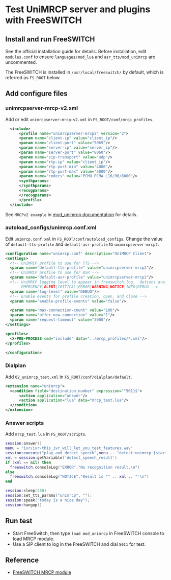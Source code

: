 # Test UniMRCP server and plugins with FreeSWITCH

## Install and run FreeSWITCH

See the official installation guide for details.
Before installation, edit `modules.conf` to ensure `languages/mod_lua` and `asr_tts/mod_unimrcp` are uncommented.

The FreeSWITCH is installed in `/usr/local/freeswitch/` by default, which is referred as `FS_ROOT` below.

## Add configure files

### unimrcpserver-mrcp-v2.xml

Add or edit `unimrcpserver-mrcp-v2.xml` in `FS_ROOT/conf/mrcp_profiles`.
  
  ```xml  
    <include>
        <profile name="unimrcpserver-mrcp2" version="2">
        <param name="client-ip" value="client_ip"/>
        <param name="client-port" value="5069"/>
        <param name="server-ip" value="server_ip"/>
        <param name="server-port" value="8060"/>
        <param name="sip-transport" value="udp"/>
        <param name="rtp-ip" value="client_ip"/>
        <param name="rtp-port-min" value="4000"/>
        <param name="rtp-port-max" value="5000"/>
        <param name="codecs" value="PCMU PCMA L16/96/8000"/>
        <synthparams>
        </synthparams>
        <recogparams>
        </recogparams>
        </profile>
    </include>
  ```

See `MRCPv2 example` in [mod_unimrcp documentation](https://freeswitch.org/confluence/display/FREESWITCH/mod_unimrcp) for details.

### autoload_configs/unimrcp.conf.xml

Edit `unimrcp.conf.xml` in `FS_ROOT/conf/autoload_configs`. Change the value of `default-tts-profile` and `default-asr-profile` to `unimrcpserver-mrcp2`.

  ```xml  
<configuration name="unimrcp.conf" description="UniMRCP Client">
  <settings>
    <!-- UniMRCP profile to use for TTS -->
    <param name="default-tts-profile" value="unimrcpserver-mrcp2"/>
    <!-- UniMRCP profile to use for ASR -->
    <param name="default-asr-profile" value="unimrcpserver-mrcp2"/>
    <!-- UniMRCP logging level to appear in freeswitch.log.  Options are:
         EMERGENCY|ALERT|CRITICAL|ERROR|WARNING|NOTICE|INFO|DEBUG -->
    <param name="log-level" value="DEBUG"/>
    <!-- Enable events for profile creation, open, and close -->
    <param name="enable-profile-events" value="false"/>

    <param name="max-connection-count" value="100"/>
    <param name="offer-new-connection" value="1"/>
    <param name="request-timeout" value="3000"/>
  </settings>

  <profiles>
    <X-PRE-PROCESS cmd="include" data="../mrcp_profiles/*.xml"/>
  </profiles>

</configuration>
  ```

### Dialplan

Add `02_unimrcp_test.xml` in `FS_ROOT/conf/dialplan/default`.

  ```xml  
<extension name="unimrcp">
    <condition field="destination_number" expression="^5011$">
        <action application="answer"/>
        <action application="lua" data="mrcp_test.lua"/>
    </condition>
</extension>
  ```

### Answer scripts

Add `mrcp_test.lua` in `FS_ROOT/scripts`.

  ```lua
  session:answer()
  menu = "ivr/ivr-this_ivr_will_let_you_test_features.wav"
  session:execute("play_and_detect_speech",menu .. "detect:unimrcp {start-input-timers=false}builtin:grammar/phone" )
  xml = session:getVariable('detect_speech_result')
  if (xml == nil) then
    freeswitch.consoleLog("ERROR","No recognition result.\n")
  else
    freeswitch.consoleLog("NOTICE","Result is '" .. xml .. "'\n")
  end

  session:sleep(250)
  session:set_tts_params("unimrcp", "");
  session:speak("today is a nice day");
  session:hangup()
  ```

## Run test

* Start FreeSwitch, then type `load mod_unimrcp` in FreeSWITCH console to load MRCP module.
* Use a SIP client to log in the FreeSWITCH and dial `5011` for test.

## Reference

* [FreeSWITCH MRCP module](https://freeswitch.org/confluence/display/FREESWITCH/mod_unimrcp)
